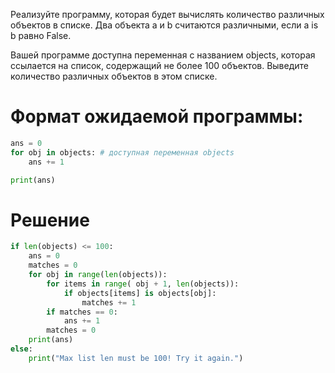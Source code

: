 Реализуйте программу, которая будет вычислять количество различных объектов в списке.
Два объекта a и b считаются различными, если a is b равно False.

Вашей программе доступна переменная с названием objects, которая ссылается на список, содержащий не более 100 объектов. Выведите количество различных объектов в этом списке.

# Формат ожидаемой программы:

```python
ans = 0
for obj in objects: # доступная переменная objects
    ans += 1

print(ans)

```

# Решение

```python
if len(objects) <= 100:
    ans = 0
    matches = 0
    for obj in range(len(objects)):
        for items in range( obj + 1, len(objects)):
            if objects[items] is objects[obj]:
                matches += 1
        if matches == 0:
            ans += 1
        matches = 0
    print(ans)
else:
    print("Max list len must be 100! Try it again.")
```